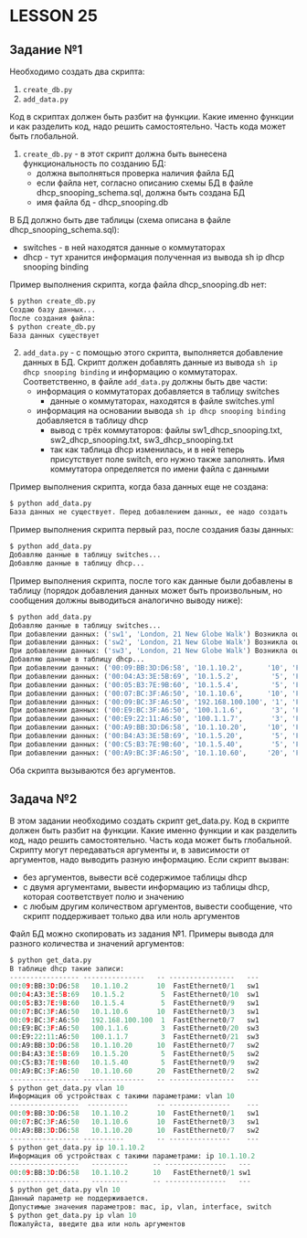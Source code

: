 # LESSON 25

## Задание №1

Необходимо создать два скрипта:
1. `create_db.py`
2. `add_data.py`

Код в скриптах должен быть разбит на функции. Какие именно функции и как разделить код, надо решить самостоятельно. Часть
кода может быть глобальной.
1. `create_db.py` - в этот скрипт должна быть вынесена функциональность по созданию БД:
    * должна выполняться проверка наличия файла БД
    * если файла нет, согласно описанию схемы БД в файле dhcp_snooping_schema.sql, должна быть создана БД
    * имя файла бд - dhcp_snooping.db
   
В БД должно быть две таблицы (схема описана в файле dhcp_snooping_schema.sql):
* switches - в ней находятся данные о коммутаторах
* dhcp - тут хранится информация полученная из вывода sh ip dhcp snooping binding

Пример выполнения скрипта, когда файла dhcp_snooping.db нет:
```python
$ python create_db.py
Создаю базу данных...
После создания файла:
$ python create_db.py
База данных существует
```

2. `add_data.py` - с помощью этого скрипта, выполняется добавление данных в БД. Скрипт должен добавлять данные из вывода 
`sh ip dhcp snooping binding` и информацию о коммутаторах. Соответственно, в файле `add_data.py` должны быть две части:
   * информация о коммутаторах добавляется в таблицу switches
      * данные о коммутаторах, находятся в файле switches.yml
   * информация на основании вывода `sh ip dhcp snooping binding` добавляется в таблицу dhcp
     * вывод с трёх коммутаторов: файлы sw1_dhcp_snooping.txt, sw2_dhcp_snooping.txt, sw3_dhcp_snooping.txt
     * так как таблица dhcp изменилась, и в ней теперь присутствует поле switch, его нужно также заполнять. Имя коммутатора
       определяется по имени файла с данными

Пример выполнения скрипта, когда база данных еще не создана:
```python
$ python add_data.py
База данных не существует. Перед добавлением данных, ее надо создать
```
Пример выполнения скрипта первый раз, после создания базы данных:
```python
$ python add_data.py
Добавляю данные в таблицу switches...
Добавляю данные в таблицу dhcp...
```

Пример выполнения скрипта, после того как данные были добавлены в таблицу (порядок добавления данных может быть произвольным,
но сообщения должны выводиться аналогично выводу ниже):
```python
$ python add_data.py
Добавляю данные в таблицу switches...
При добавлении данных: ('sw1', 'London, 21 New Globe Walk') Возникла ошибка: UNIQUE constraint failed: switches.hostname
При добавлении данных: ('sw2', 'London, 21 New Globe Walk') Возникла ошибка: UNIQUE constraint failed: switches.hostname
При добавлении данных: ('sw3', 'London, 21 New Globe Walk') Возникла ошибка: UNIQUE constraint failed: switches.hostname
Добавляю данные в таблицу dhcp...
При добавлении данных: ('00:09:BB:3D:D6:58', '10.1.10.2',      '10', 'FastEthernet0/1',  'sw1') Возникла ошибка: UNIQUE constraint failed: dhcp.mac
При добавлении данных: ('00:04:A3:3E:5B:69', '10.1.5.2',        '5', 'FastEthernet0/10', 'sw1') Возникла ошибка: UNIQUE constraint failed: dhcp.mac
При добавлении данных: ('00:05:B3:7E:9B:60', '10.1.5.4',        '5', 'FastEthernet0/9',  'sw1') Возникла ошибка: UNIQUE constraint failed: dhcp.mac
При добавлении данных: ('00:07:BC:3F:A6:50', '10.1.10.6',      '10', 'FastEthernet0/3',  'sw1') Возникла ошибка: UNIQUE constraint failed: dhcp.mac
При добавлении данных: ('00:09:BC:3F:A6:50', '192.168.100.100', '1', 'FastEthernet0/7',  'sw1') Возникла ошибка: UNIQUE constraint failed: dhcp.mac
При добавлении данных: ('00:E9:BC:3F:A6:50', '100.1.1.6',       '3', 'FastEthernet0/20', 'sw3') Возникла ошибка: UNIQUE constraint failed: dhcp.mac
При добавлении данных: ('00:E9:22:11:A6:50', '100.1.1.7',       '3', 'FastEthernet0/21', 'sw3') Возникла ошибка: UNIQUE constraint failed: dhcp.mac 
При добавлении данных: ('00:A9:BB:3D:D6:58', '10.1.10.20',     '10', 'FastEthernet0/7',  'sw2') Возникла ошибка: UNIQUE constraint failed: dhcp.mac
При добавлении данных: ('00:B4:A3:3E:5B:69', '10.1.5.20',       '5', 'FastEthernet0/5',  'sw2') Возникла ошибка: UNIQUE constraint failed: dhcp.mac
При добавлении данных: ('00:C5:B3:7E:9B:60', '10.1.5.40',       '5', 'FastEthernet0/9',  'sw2') Возникла ошибка: UNIQUE constraint failed: dhcp.mac
При добавлении данных: ('00:A9:BC:3F:A6:50', '10.1.10.60',     '20', 'FastEthernet0/2',  'sw2') Возникла ошибка: UNIQUE constraint failed: dhcp.mac
```

Оба скрипта вызываются без аргументов.

## Задача №2

В этом задании необходимо создать скрипт get_data.py. Код в скрипте должен быть разбит на функции. Какие именно функции 
и как разделить код, надо решить самостоятельно. Часть кода может быть глобальной. Скрипту могут передаваться аргументы
и, в зависимости от аргументов, надо выводить разную информацию. Если скрипт вызван:
* без аргументов, вывести всё содержимое таблицы dhcp
* с двумя аргументами, вывести информацию из таблицы dhcp, которая соответствует полю и значению
* с любым другим количеством аргументов, вывести сообщение, что скрипт поддерживает только два или ноль аргументов

Файл БД можно скопировать из задания №1. Примеры вывода для разного количества и значений аргументов:

```python
$ python get_data.py
В таблице dhcp такие записи:
----------------- ---------------   -- ----------------   ---
00:09:BB:3D:D6:58   10.1.10.2       10  FastEthernet0/1   sw1
00:04:A3:3E:5B:69   10.1.5.2         5  FastEthernet0/10  sw1
00:05:B3:7E:9B:60   10.1.5.4         5  FastEthernet0/9   sw1
00:07:BC:3F:A6:50   10.1.10.6       10  FastEthernet0/3   sw1
00:09:BC:3F:A6:50   192.168.100.100  1  FastEthernet0/7   sw1
00:E9:BC:3F:A6:50   100.1.1.6        3  FastEthernet0/20  sw3
00:E9:22:11:A6:50   100.1.1.7        3  FastEthernet0/21  sw3
00:A9:BB:3D:D6:58   10.1.10.20      10  FastEthernet0/7   sw2
00:B4:A3:3E:5B:69   10.1.5.20        5  FastEthernet0/5   sw2
00:C5:B3:7E:9B:60   10.1.5.40        5  FastEthernet0/9   sw2
00:A9:BC:3F:A6:50   10.1.10.60      20  FastEthernet0/2   sw2
----------------- ---------------   -- ----------------   ---
$ python get_data.py vlan 10
Информация об устройствах с такими параметрами: vlan 10
-----------------  ----------       -- ---------------    ---
00:09:BB:3D:D6:58   10.1.10.2       10  FastEthernet0/1   sw1
00:07:BC:3F:A6:50   10.1.10.6       10  FastEthernet0/3   sw1
00:A9:BB:3D:D6:58   10.1.10.20      10  FastEthernet0/7   sw2
----------------- ----------        -- ---------------    ---
$ python get_data.py ip 10.1.10.2
Информация об устройствах с такими параметрами: ip 10.1.10.2
-----------------   ---------      -- ---------------   ---
00:09:BB:3D:D6:58   10.1.10.2      10   FastEthernet0/1 sw1
-----------------   ---------      -- ---------------   ---
$ python get_data.py vln 10
Данный параметр не поддерживается.
Допустимые значения параметров: mac, ip, vlan, interface, switch
$ python get_data.py ip vlan 10
Пожалуйста, введите два или ноль аргументов
```



